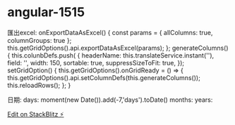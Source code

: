 # angular-1515
匯出excel:
onExportDataAsExcel() {
		const params = {
			allColumns: true,
			columnGroups: true
		};
		this.getGridOptions().api.exportDataAsExcel(params);
    };
generateColumns() {
        this.colunbDefs.push(
            {
                headerName: this.translateService.instant(''),
                field: '',
                width: 150,
                sortable: true,
                suppressSizeToFit: true,
            });
 setGridOption() {
		this.getGridOptions().onGridReady = () => {
			this.getGridOptions().api.setColumnDefs(this.generateColumns());
			this.reloadRows();
		};
	}
  
 日期:
 days:
 moment(new Date()).add(-7,'days').toDate()
 months:
 years:
    

[Edit on StackBlitz ⚡️](https://stackblitz.com/edit/angular-1515)
